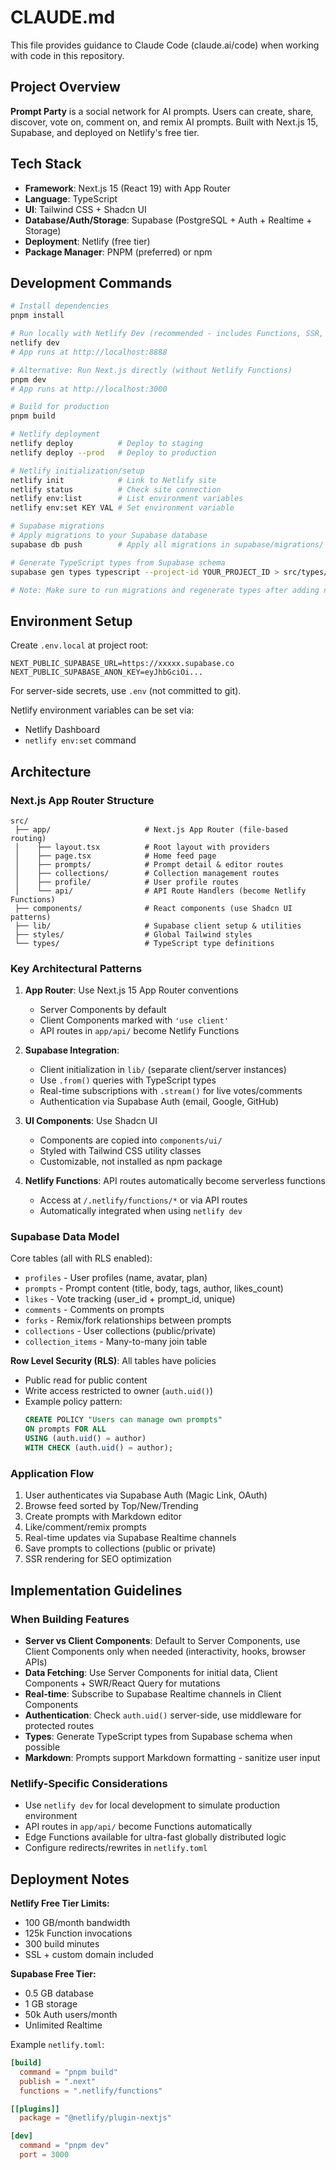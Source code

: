 # CLAUDE.md

This file provides guidance to Claude Code (claude.ai/code) when working with code in this repository.

## Project Overview

**Prompt Party** is a social network for AI prompts. Users can create, share, discover, vote on, comment on, and remix AI prompts. Built with Next.js 15, Supabase, and deployed on Netlify's free tier.

## Tech Stack

- **Framework**: Next.js 15 (React 19) with App Router
- **Language**: TypeScript
- **UI**: Tailwind CSS + Shadcn UI
- **Database/Auth/Storage**: Supabase (PostgreSQL + Auth + Realtime + Storage)
- **Deployment**: Netlify (free tier)
- **Package Manager**: PNPM (preferred) or npm

## Development Commands

```bash
# Install dependencies
pnpm install

# Run locally with Netlify Dev (recommended - includes Functions, SSR, env vars)
netlify dev
# App runs at http://localhost:8888

# Alternative: Run Next.js directly (without Netlify Functions)
pnpm dev
# App runs at http://localhost:3000

# Build for production
pnpm build

# Netlify deployment
netlify deploy          # Deploy to staging
netlify deploy --prod   # Deploy to production

# Netlify initialization/setup
netlify init            # Link to Netlify site
netlify status          # Check site connection
netlify env:list        # List environment variables
netlify env:set KEY VAL # Set environment variable

# Supabase migrations
# Apply migrations to your Supabase database
supabase db push        # Apply all migrations in supabase/migrations/

# Generate TypeScript types from Supabase schema
supabase gen types typescript --project-id YOUR_PROJECT_ID > src/types/supabase.ts

# Note: Make sure to run migrations and regenerate types after adding new tables/columns
```

## Environment Setup

Create `.env.local` at project root:

```env
NEXT_PUBLIC_SUPABASE_URL=https://xxxxx.supabase.co
NEXT_PUBLIC_SUPABASE_ANON_KEY=eyJhbGciOi...
```

For server-side secrets, use `.env` (not committed to git).

Netlify environment variables can be set via:
- Netlify Dashboard
- `netlify env:set` command

## Architecture

### Next.js App Router Structure

```
src/
 ├── app/                     # Next.js App Router (file-based routing)
 │    ├── layout.tsx          # Root layout with providers
 │    ├── page.tsx            # Home feed page
 │    ├── prompts/            # Prompt detail & editor routes
 │    ├── collections/        # Collection management routes
 │    ├── profile/            # User profile routes
 │    └── api/                # API Route Handlers (become Netlify Functions)
 ├── components/              # React components (use Shadcn UI patterns)
 ├── lib/                     # Supabase client setup & utilities
 ├── styles/                  # Global Tailwind styles
 └── types/                   # TypeScript type definitions
```

### Key Architectural Patterns

1. **App Router**: Use Next.js 15 App Router conventions
   - Server Components by default
   - Client Components marked with `'use client'`
   - API routes in `app/api/` become Netlify Functions

2. **Supabase Integration**:
   - Client initialization in `lib/` (separate client/server instances)
   - Use `.from()` queries with TypeScript types
   - Real-time subscriptions with `.stream()` for live votes/comments
   - Authentication via Supabase Auth (email, Google, GitHub)

3. **UI Components**: Use Shadcn UI
   - Components are copied into `components/ui/`
   - Styled with Tailwind CSS utility classes
   - Customizable, not installed as npm package

4. **Netlify Functions**: API routes automatically become serverless functions
   - Access at `/.netlify/functions/*` or via API routes
   - Automatically integrated when using `netlify dev`

### Supabase Data Model

Core tables (all with RLS enabled):

- `profiles` - User profiles (name, avatar, plan)
- `prompts` - Prompt content (title, body, tags, author, likes_count)
- `likes` - Vote tracking (user_id + prompt_id, unique)
- `comments` - Comments on prompts
- `forks` - Remix/fork relationships between prompts
- `collections` - User collections (public/private)
- `collection_items` - Many-to-many join table

**Row Level Security (RLS)**: All tables have policies
- Public read for public content
- Write access restricted to owner (`auth.uid()`)
- Example policy pattern:
  ```sql
  CREATE POLICY "Users can manage own prompts"
  ON prompts FOR ALL
  USING (auth.uid() = author)
  WITH CHECK (auth.uid() = author);
  ```

### Application Flow

1. User authenticates via Supabase Auth (Magic Link, OAuth)
2. Browse feed sorted by Top/New/Trending
3. Create prompts with Markdown editor
4. Like/comment/remix prompts
5. Real-time updates via Supabase Realtime channels
6. Save prompts to collections (public or private)
7. SSR rendering for SEO optimization

## Implementation Guidelines

### When Building Features

- **Server vs Client Components**: Default to Server Components, use Client Components only when needed (interactivity, hooks, browser APIs)
- **Data Fetching**: Use Server Components for initial data, Client Components + SWR/React Query for mutations
- **Real-time**: Subscribe to Supabase Realtime channels in Client Components
- **Authentication**: Check `auth.uid()` server-side, use middleware for protected routes
- **Types**: Generate TypeScript types from Supabase schema when possible
- **Markdown**: Prompts support Markdown formatting - sanitize user input

### Netlify-Specific Considerations

- Use `netlify dev` for local development to simulate production environment
- API routes in `app/api/` become Functions automatically
- Edge Functions available for ultra-fast globally distributed logic
- Configure redirects/rewrites in `netlify.toml`

## Deployment Notes

**Netlify Free Tier Limits:**
- 100 GB/month bandwidth
- 125k Function invocations
- 300 build minutes
- SSL + custom domain included

**Supabase Free Tier:**
- 0.5 GB database
- 1 GB storage
- 50k Auth users/month
- Unlimited Realtime

Example `netlify.toml`:
```toml
[build]
  command = "pnpm build"
  publish = ".next"
  functions = ".netlify/functions"

[[plugins]]
  package = "@netlify/plugin-nextjs"

[dev]
  command = "pnpm dev"
  port = 3000
```
